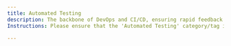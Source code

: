 ```yaml
---
title: Automated Testing
description: The backbone of DevOps and CI/CD, ensuring rapid feedback and continuous quality.
Instructions: Please ensure that the 'Automated Testing' category/tag is only applied to content specifically related to the backbone of DevOps and CI/CD, focusing on rapid feedback and continuous quality.

---
```


